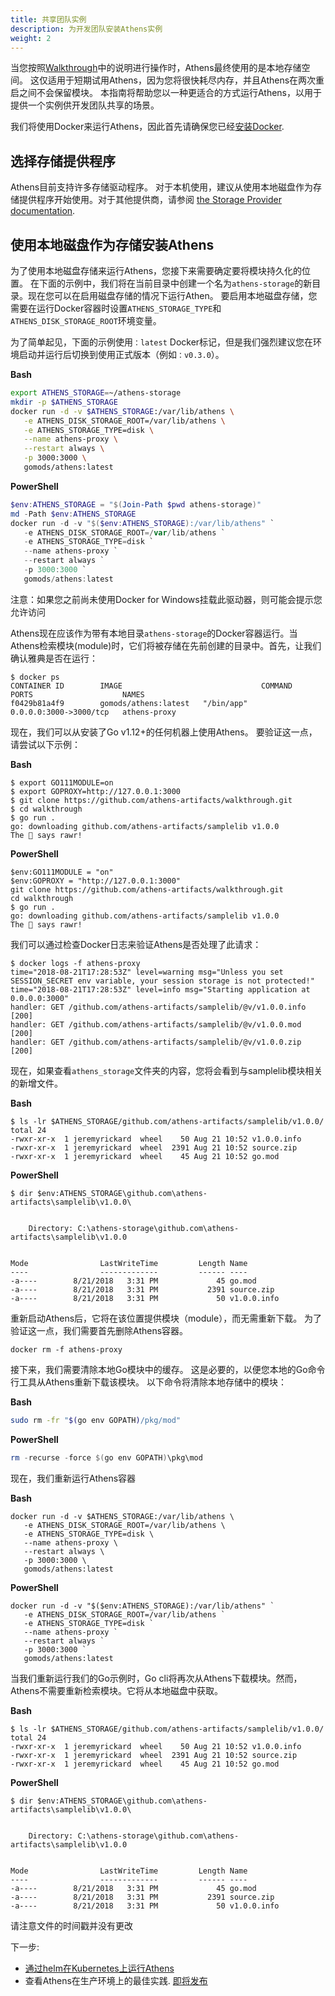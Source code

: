 ```yaml
---
title: 共享团队实例
description: 为开发团队安装Athens实例
weight: 2
---
```

当您按照[Walkthrough](/walkthrough)中的说明进行操作时，Athens最终使用的是本地存储空间。 这仅适用于短期试用Athens，因为您将很快耗尽内存，并且Athens在两次重启之间不会保留模块。 本指南将帮助您以一种更适合的方式运行Athens，以用于提供一个实例供开发团队共享的场景。

我们将使用Docker来运行Athens，因此首先请确保您已经[安装Docker](https://docs.docker.com/install/).

## 选择存储提供程序

Athens目前支持许多存储驱动程序。 对于本机使用，建议从使用本地磁盘作为存储提供程序开始使用。对于其他提供商，请参阅
 [the Storage Provider documentation](/configuration/storage).


## 使用本地磁盘作为存储安装Athens


为了使用本地磁盘存储来运行Athens，您接下来需要确定要将模块持久化的位置。 在下面的示例中，我们将在当前目录中创建一个名为`athens-storage`的新目录。现在您可以在启用磁盘存储的情况下运行Athen。 要启用本地磁盘存储，您需要在运行Docker容器时设置`ATHENS_STORAGE_TYPE`和`ATHENS_DISK_STORAGE_ROOT`环境变量。

为了简单起见，下面的示例使用`：latest` Docker标记，但是我们强烈建议您在环境启动并运行后切换到使用正式版本（例如`：v0.3.0`）。

**Bash**
```bash
export ATHENS_STORAGE=~/athens-storage
mkdir -p $ATHENS_STORAGE
docker run -d -v $ATHENS_STORAGE:/var/lib/athens \
   -e ATHENS_DISK_STORAGE_ROOT=/var/lib/athens \
   -e ATHENS_STORAGE_TYPE=disk \
   --name athens-proxy \
   --restart always \
   -p 3000:3000 \
   gomods/athens:latest
```

**PowerShell**
```PowerShell
$env:ATHENS_STORAGE = "$(Join-Path $pwd athens-storage)"
md -Path $env:ATHENS_STORAGE
docker run -d -v "$($env:ATHENS_STORAGE):/var/lib/athens" `
   -e ATHENS_DISK_STORAGE_ROOT=/var/lib/athens `
   -e ATHENS_STORAGE_TYPE=disk `
   --name athens-proxy `
   --restart always `
   -p 3000:3000 `
   gomods/athens:latest
```

注意：如果您之前尚未使用Docker for Windows挂载此驱动器，则可能会提示您允许访问

Athens现在应该作为带有本地目录`athens-storage`的Docker容器运行。当Athens检索模块(module)时，它们将被存储在先前创建的目录中。首先，让我们确认雅典是否在运行：

```console
$ docker ps
CONTAINER ID        IMAGE                               COMMAND           PORTS                    NAMES
f0429b81a4f9        gomods/athens:latest   "/bin/app"        0.0.0.0:3000->3000/tcp   athens-proxy
```

现在，我们可以从安装了Go v1.12+的任何机器上使用Athens。 要验证这一点，请尝试以下示例：

**Bash**
```console
$ export GO111MODULE=on
$ export GOPROXY=http://127.0.0.1:3000
$ git clone https://github.com/athens-artifacts/walkthrough.git
$ cd walkthrough
$ go run .
go: downloading github.com/athens-artifacts/samplelib v1.0.0
The 🦁 says rawr!
```


**PowerShell**
```console
$env:GO111MODULE = "on"
$env:GOPROXY = "http://127.0.0.1:3000"
git clone https://github.com/athens-artifacts/walkthrough.git
cd walkthrough
$ go run .
go: downloading github.com/athens-artifacts/samplelib v1.0.0
The 🦁 says rawr!
```

我们可以通过检查Docker日志来验证Athens是否处理了此请求：

```console
$ docker logs -f athens-proxy
time="2018-08-21T17:28:53Z" level=warning msg="Unless you set SESSION_SECRET env variable, your session storage is not protected!"
time="2018-08-21T17:28:53Z" level=info msg="Starting application at 0.0.0.0:3000"
handler: GET /github.com/athens-artifacts/samplelib/@v/v1.0.0.info [200]
handler: GET /github.com/athens-artifacts/samplelib/@v/v1.0.0.mod [200]
handler: GET /github.com/athens-artifacts/samplelib/@v/v1.0.0.zip [200]
```

现在，如果查看`athens_storage`文件夹的内容，您将会看到与samplelib模块相关的新增文件。

**Bash**
```console
$ ls -lr $ATHENS_STORAGE/github.com/athens-artifacts/samplelib/v1.0.0/
total 24
-rwxr-xr-x  1 jeremyrickard  wheel    50 Aug 21 10:52 v1.0.0.info
-rwxr-xr-x  1 jeremyrickard  wheel  2391 Aug 21 10:52 source.zip
-rwxr-xr-x  1 jeremyrickard  wheel    45 Aug 21 10:52 go.mod
```

**PowerShell**
```console
$ dir $env:ATHENS_STORAGE\github.com\athens-artifacts\samplelib\v1.0.0\


    Directory: C:\athens-storage\github.com\athens-artifacts\samplelib\v1.0.0


Mode                LastWriteTime         Length Name
----                -------------         ------ ----
-a----        8/21/2018   3:31 PM             45 go.mod
-a----        8/21/2018   3:31 PM           2391 source.zip
-a----        8/21/2018   3:31 PM             50 v1.0.0.info
```


重新启动Athens后，它将在该位置提供模块（module），而无需重新下载。 为了验证这一点，我们需要首先删除Athens容器。

```console
docker rm -f athens-proxy
```

接下来，我们需要清除本地Go模块中的缓存。 这是必要的，以便您本地的Go命令行工具从Athens重新下载该模块。 以下命令将清除本地存储中的模块：

**Bash**
```bash
sudo rm -fr "$(go env GOPATH)/pkg/mod"
```

**PowerShell**
```powershell
rm -recurse -force $(go env GOPATH)\pkg\mod
```

现在，我们重新运行Athens容器

**Bash**
```console
docker run -d -v $ATHENS_STORAGE:/var/lib/athens \
   -e ATHENS_DISK_STORAGE_ROOT=/var/lib/athens \
   -e ATHENS_STORAGE_TYPE=disk \
   --name athens-proxy \
   --restart always \
   -p 3000:3000 \
   gomods/athens:latest
```

**PowerShell**
```console
docker run -d -v "$($env:ATHENS_STORAGE):/var/lib/athens" `
   -e ATHENS_DISK_STORAGE_ROOT=/var/lib/athens `
   -e ATHENS_STORAGE_TYPE=disk `
   --name athens-proxy `
   --restart always `
   -p 3000:3000 `
   gomods/athens:latest
```

当我们重新运行我们的Go示例时，Go cli将再次从Athens下载模块。然而，Athens不需要重新检索模块。它将从本地磁盘中获取。

**Bash**
```console
$ ls -lr $ATHENS_STORAGE/github.com/athens-artifacts/samplelib/v1.0.0/
total 24
-rwxr-xr-x  1 jeremyrickard  wheel    50 Aug 21 10:52 v1.0.0.info
-rwxr-xr-x  1 jeremyrickard  wheel  2391 Aug 21 10:52 source.zip
-rwxr-xr-x  1 jeremyrickard  wheel    45 Aug 21 10:52 go.mod
```

**PowerShell**
```console
$ dir $env:ATHENS_STORAGE\github.com\athens-artifacts\samplelib\v1.0.0\


    Directory: C:\athens-storage\github.com\athens-artifacts\samplelib\v1.0.0


Mode                LastWriteTime         Length Name
----                -------------         ------ ----
-a----        8/21/2018   3:31 PM             45 go.mod
-a----        8/21/2018   3:31 PM           2391 source.zip
-a----        8/21/2018   3:31 PM             50 v1.0.0.info
```

请注意文件的时间戳并没有更改

下一步:

* [通过helm在Kubernetes上运行Athens](/install/install-on-kubernetes)
* 查看Athens在生产环境上的最佳实践. [即将发布](https://github.com/gomods/athens/issues/531)
